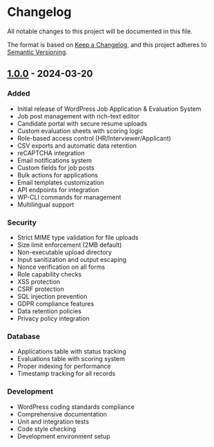 # Changelog

All notable changes to this project will be documented in this file.

The format is based on [Keep a Changelog](https://keepachangelog.com/en/1.0.0/),
and this project adheres to [Semantic Versioning](https://semver.org/spec/v2.0.0.html).

## [1.0.0] - 2024-03-20

### Added
- Initial release of WordPress Job Application & Evaluation System
- Job post management with rich-text editor
- Candidate portal with secure resume uploads
- Custom evaluation sheets with scoring logic
- Role-based access control (HR/Interviewer/Applicant)
- CSV exports and automatic data retention
- reCAPTCHA integration
- Email notifications system
- Custom fields for job posts
- Bulk actions for applications
- Email templates customization
- API endpoints for integration
- WP-CLI commands for management
- Multilingual support

### Security
- Strict MIME type validation for file uploads
- Size limit enforcement (2MB default)
- Non-executable upload directory
- Input sanitization and output escaping
- Nonce verification on all forms
- Role capability checks
- XSS protection
- CSRF protection
- SQL injection prevention
- GDPR compliance features
- Data retention policies
- Privacy policy integration

### Database
- Applications table with status tracking
- Evaluations table with scoring system
- Proper indexing for performance
- Timestamp tracking for all records

### Development
- WordPress coding standards compliance
- Comprehensive documentation
- Unit and integration tests
- Code style checking
- Development environment setup

[1.0.0]: https://github.com/saqibj/WordPress-Job-Application-Evaluation-System/releases/tag/v1.0.0 